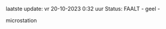 laatste update: 
vr 20-10-2023  0:32   uur 
Status: FAALT - geel - 
<div class="service Y">microstation</div>